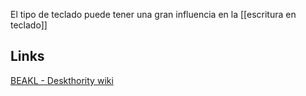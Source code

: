 ---
---

El tipo de teclado puede tener una gran influencia en la [[escritura en teclado]]
## Links
[BEAKL - Deskthority wiki](https://deskthority.net/wiki/BEAKL)